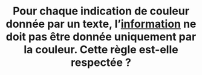 ---
title: Pour chaque indication de couleur donnée par un texte, l’[information](#information-donnee-par-la-couleur) ne doit pas être donnée uniquement par la couleur. Cette règle est-elle respectée ?
---